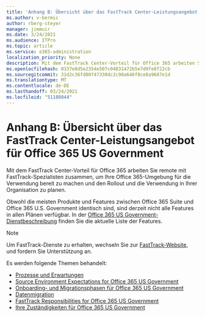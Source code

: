 ```yaml
---
title: 'Anhang B: Übersicht über das FastTrack Center-Leistungsangebot für Office 365 US Government'
ms.author: v-bermic
author: rberg-steyer
manager: jimmuir
ms.date: 3/24/2021
ms.audience: ITPro
ms.topic: article
ms.service: o365-administration
localization_priority: None
description: Mit dem FastTrack Center-Vorteil für Office 365 arbeiten Sie remote mit FastTrack-Spezialisten zusammen, um Ihre Office 365-Umgebung für die Verwendung bereit zu machen und den Rollout und die Verwendung in Ihrer Organisation zu planen.
ms.openlocfilehash: 0337e8d5e2354e507c04831472b5e7d9fe8f22cb
ms.sourcegitcommit: 31d2c36fd00f47330dc2c90a646f8ce8a9687e1d
ms.translationtype: MT
ms.contentlocale: de-DE
ms.lasthandoff: 03/24/2021
ms.locfileid: "51188044"
---
```

# <a name="appendix-b---fasttrack-center-benefit-overview-for-office-365-us-government"></a>Anhang B: Übersicht über das FastTrack Center-Leistungsangebot für Office 365 US Government

Mit dem FastTrack Center-Vorteil für Office 365 arbeiten Sie remote mit FastTrack-Spezialisten zusammen, um Ihre Office 365-Umgebung für die Verwendung bereit zu machen und den Rollout und die Verwendung in Ihrer Organisation zu planen. 
  
Obwohl die meisten Produkte und Features zwischen Office 365 Suite und Office 365 U.S. Government identisch sind, sind derzeit nicht alle Features in allen Plänen verfügbar. In der [Office 365 US Government-Dienstbeschreibung](https://aka.ms/aboutgovcloud) finden Sie die aktuelle Liste der Features.

> [!NOTE]
> Um FastTrack-Dienste zu erhalten, wechseln Sie zur [FastTrack-Website,](https://go.microsoft.com/fwlink/?linkid=780698) und fordern Sie Unterstützung an.  

Es werden folgende Themen behandelt:
- [Prozesse und Erwartungen](process-and-expectations.md) 
- [Source Environment Expectations for Office 365 US Government](US-Gov-appendix-source-environment-expectations.md)   
- [Onboarding- und Migrationsphasen für Office 365 US Government](US-Gov-appendix-onboarding-and-migration.md)
- [Datenmigration](data-migration.md)    
- [FastTrack Responsibilities for Office 365 US Government](US-Gov-appendix-fasttrack-responsibilities.md)   
- [Ihre Zuständigkeiten für Office 365 US Government](US-Gov-appendix-your-responsibilities.md)    

